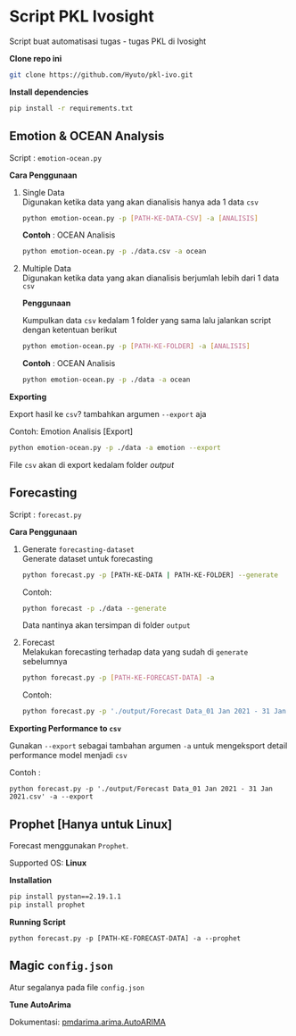 # Script PKL Ivosight

Script buat automatisasi tugas - tugas PKL di Ivosight

**Clone repo ini**

```bash
git clone https://github.com/Hyuto/pkl-ivo.git
```

**Install dependencies**

```bash
pip install -r requirements.txt
```

## Emotion & OCEAN Analysis

Script : `emotion-ocean.py`

**Cara Penggunaan**

1. Single Data<br>
   Digunakan ketika data yang akan dianalisis hanya ada 1 data `csv`

   ```bash
   python emotion-ocean.py -p [PATH-KE-DATA-CSV] -a [ANALISIS]
   ```

   **Contoh** : OCEAN Analisis

   ```bash
   python emotion-ocean.py -p ./data.csv -a ocean
   ```
2. Multiple Data<br>
   Digunakan ketika data yang akan dianalisis berjumlah lebih dari 1 data `csv`

   **Penggunaan** 

   Kumpulkan data `csv` kedalam 1 folder yang sama lalu jalankan script dengan
   ketentuan berikut

   ```bash
   python emotion-ocean.py -p [PATH-KE-FOLDER] -a [ANALISIS]
   ```

   **Contoh** : OCEAN Analisis

   ```bash
   python emotion-ocean.py -p ./data -a ocean
   ```

**Exporting**

Export hasil ke `csv`? tambahkan argumen `--export` aja

Contoh: Emotion Analisis [Export]

```bash
python emotion-ocean.py -p ./data -a emotion --export
```

File `csv` akan di export kedalam folder *output*

## Forecasting

Script : `forecast.py`

**Cara Penggunaan**

1. Generate `forecasting-dataset`<br>
   Generate dataset untuk forecasting

   ```bash
   python forecast.py -p [PATH-KE-DATA | PATH-KE-FOLDER] --generate
   ```

   Contoh:

   ```bash
   python forecast -p ./data --generate
   ```

   Data nantinya akan tersimpan di folder `output`
2. Forecast<br>
   Melakukan forecasting terhadap data yang sudah di `generate` sebelumnya

   ```bash
   python forecast.py -p [PATH-KE-FORECAST-DATA] -a
   ```

   Contoh:

   ```bash
   python forecast.py -p './output/Forecast Data_01 Jan 2021 - 31 Jan 2021.csv' -a
   ```

**Exporting Performance to `csv`**

Gunakan `--export` sebagai tambahan argumen `-a` untuk mengeksport detail performance model menjadi
`csv`

Contoh :

```
python forecast.py -p './output/Forecast Data_01 Jan 2021 - 31 Jan 2021.csv' -a --export
```

## Prophet [Hanya untuk Linux]

Forecast menggunakan `Prophet`.

Supported OS: **Linux**

**Installation**

```bash
pip install pystan==2.19.1.1
pip install prophet
```

**Running Script**

```
python forecast.py -p [PATH-KE-FORECAST-DATA] -a --prophet
```

## Magic `config.json`

Atur segalanya pada file `config.json`

**Tune AutoArima**

Dokumentasi: [pmdarima.arima.AutoARIMA](https://alkaline-ml.com/pmdarima/modules/generated/pmdarima.arima.AutoARIMA.html#pmdarima.arima.AutoARIMA)
